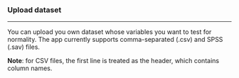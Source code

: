 ### Upload dataset

* * *

You can upload you own dataset whose variables you want to test for normality.
The app currently supports comma-separated (.csv) and SPSS (.sav) files.

**Note**: for CSV files, the first line is treated as the header, which contains
column names.
